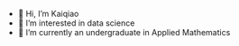 - 👋 Hi, I’m Kaiqiao
- 👀 I’m interested in data science
- 🌱 I’m currently an undergraduate in Applied Mathematics


<!---
JoJoeHu/JoJoeHu is a ✨ special ✨ repository because its `README.md` (this file) appears on your GitHub profile.
You can click the Preview link to take a look at your changes.
--->
